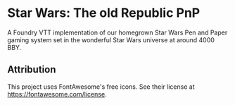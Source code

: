 # Star Wars: The old Republic PnP

A Foundry VTT implementation of our homegrown Star Wars Pen and Paper gaming system
set in the wonderful Star Wars universe at around 4000 BBY.

## Attribution

This project uses FontAwesome's free icons. See their license at https://fontawesome.com/license.